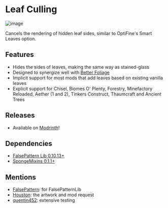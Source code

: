 # Leaf Culling

![image](https://user-images.githubusercontent.com/5740991/196853114-f3c07a1c-7eaa-42be-955e-6144f0de09aa.png)

Cancels the rendering of hidden leaf sides, similar to OptiFine's Smart Leaves option.

## Features

- Hides the sides of leaves, making the same way as stained-glass
- Designed to synergize well with [Better Foliage](https://www.curseforge.com/minecraft/mc-mods/better-foliage)
- Implicit support for most mods that add leaves based on existing vanilla leaves
- Explicit support for Chisel, Biomes O' Plenty, Forestry, Minefactory Reloaded, Aether (1 and 2), Tinkers Construct,
  Thaumcraft and Ancient Trees

## Releases

- Available on [Modrinth](https://modrinth.com/mod/leafculling)!

## Dependencies

- [FalsePattern Lib 0.10.13+](https://github.com/FalsePattern/FalsePatternLib)
- [SpongeMixins 0.1.1+](https://github.com/FalsePattern/GasStation)

## Mentions

- [FalsePattern](https://github.com/FalsePattern): for FalsePatternLib
- [Houston](https://github.com/Houstonruss): the artwork and mod request
- [quentin452](https://github.com/quentin452): extensive testing

